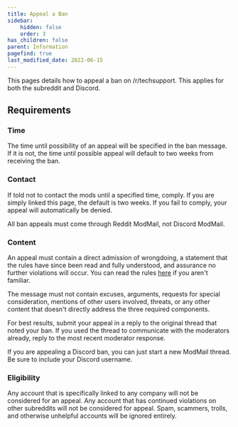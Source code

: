 ```yaml
---
title: Appeal a Ban
sidebar:
    hidden: false
    order: 3
has_children: false
parent: Information
pagefind: true
last_modified_date: 2022-06-15
---
```


This pages details how to appeal a ban on /r/techsupport. This applies for both the subreddit and Discord. 

## Requirements

### Time
The time until possibility of an appeal will be specified in the ban message. If it is not, the time until possible appeal will default to two weeks from receiving the ban.

### Contact
If told not to contact the mods until a specified time, comply. If you are simply linked this page, the default is two weeks. If you fail to comply, your appeal will automatically be denied.

All ban appeals must come through Reddit ModMail, not Discord ModMail.

### Content
An appeal must contain a direct admission of wrongdoing, a statement that the rules have since been read and fully understood, and assurance no further violations will occur. You can read the rules [here](/meta/rules) if you aren't familiar.

The message must not contain excuses, arguments, requests for special consideration, mentions of other users involved, threats, or any other content that doesn't directly address the three required components.

For best results, submit your appeal in a reply to the original thread that noted your ban. If you used the thread to communicate with the moderators already, reply to the most recent moderator response.

If you are appealing a Discord ban, you can just start a new ModMail thread. Be sure to include your Discord username.

### Eligibility
Any account that is specifically linked to any company will not be considered for an appeal. Any account that has continued violations on other subreddits will not be considered for appeal. Spam, scammers, trolls, and otherwise unhelpful accounts will be ignored entirely.
